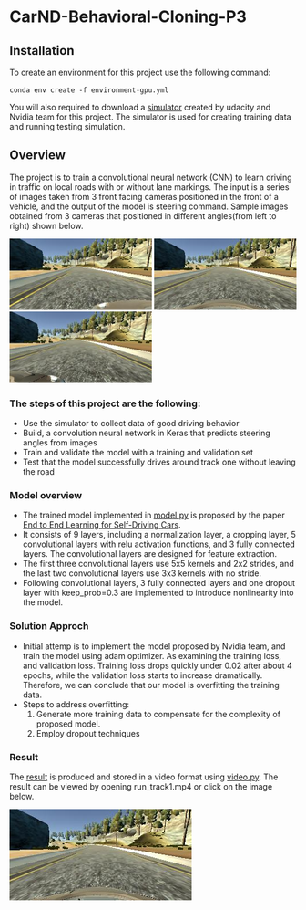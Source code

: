# CarND-Behavioral-Cloning-P3

## Installation
To create an environment for this project use the following command:
```
conda env create -f environment-gpu.yml
```
You will also required to download a [simulator](https://github.com/udacity/self-driving-car-sim) created by udacity and Nvidia team for this project. The simulator is used for creating training data and running testing simulation. 

## Overview 
The project is to train a convolutional neural network (CNN) to learn driving in traffic on local roads with or without lane markings. The input is a series of images taken from 3 front facing cameras positioned in the front of a vehicle, and the output of the model is steering command. Sample images obtained from 3 cameras that positioned in different angles(from left to right) shown below. 
<p float="left">
  <img src="https://github.com/lipeng2/CarND-BehavioralCloning-P3/blob/master/train_examples/left_2018_03_29_10_59_08_399.jpg" width="250" />
  <img src="https://github.com/lipeng2/CarND-BehavioralCloning-P3/blob/master/train_examples/center_2018_03_29_10_59_08_399.jpg" width="250" /> 
  <img src="https://github.com/lipeng2/CarND-BehavioralCloning-P3/blob/master/train_examples/right_2018_03_29_10_59_08_399.jpg" width="250" />
</p>

### The steps of this project are the following:
* Use the simulator to collect data of good driving behavior
* Build, a convolution neural network in Keras that predicts steering angles from images
* Train and validate the model with a training and validation set
* Test that the model successfully drives around track one without leaving the road

### Model overview
* The trained model implemented in [model.py](https://github.com/lipeng2/CarND-BehavioralCloning-P3/blob/master/model.py) is proposed by the paper [End to End Learning for Self-Driving Cars](https://images.nvidia.com/content/tegra/automotive/images/2016/solutions/pdf/end-to-end-dl-using-px.pdf). 
* It consists of 9 layers, including a normalization layer, a cropping layer, 5 convolutional layers with relu activation functions, and 3 fully connected layers. The convolutional layers are designed for feature extraction. 
* The first three convolutional layers use 5x5 kernels and 2x2 strides, and the last two convolutional layers use 3x3 kernels with no stride. 
* Following convolutional layers, 3 fully connected layers and one dropout layer with keep_prob=0.3 are implemented to introduce nonlinearity into the model. 

### Solution Approch
* Initial attemp is to implement the model proposed by Nvidia team, and train the model using adam optimizer. As examining the training loss, and validation loss. Training loss drops quickly under 0.02 after about 4 epochs, while the validation loss starts to increase dramatically. Therefore, we can conclude that our model is overfitting the training data.
* Steps to address overfitting:
  1. Generate more training data to compensate for the complexity of proposed model. 
  2. Employ dropout techniques
  
### Result
The [result](https://github.com/lipeng2/CarND-BehavioralCloning-P3/blob/master/run_track1.mp4) is produced and stored in a video format using [video.py](https://github.com/lipeng2/CarND-BehavioralCloning-P3/blob/master/video.py). The result can be viewed by opening run_track1.mp4 or click on the image below.

[<img src="https://github.com/lipeng2/CarND-BehavioralCloning-P3/blob/master/train_examples/center_2018_03_29_10_59_08_399.jpg">](https://www.youtube.com/watch?v=jLWRL_gAHrw&feature=youtu.be)
